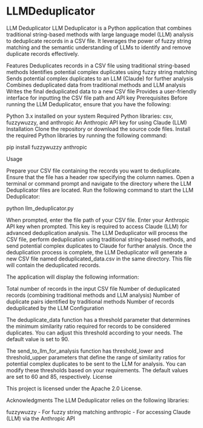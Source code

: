 # LLMDeduplicator

LLM Deduplicator
LLM Deduplicator is a Python application that combines traditional string-based methods with large language model (LLM) analysis to deduplicate records in a CSV file. It leverages the power of fuzzy string matching and the semantic understanding of LLMs to identify and remove duplicate records effectively.

Features
Deduplicates records in a CSV file using traditional string-based methods
Identifies potential complex duplicates using fuzzy string matching
Sends potential complex duplicates to an LLM (Claude) for further analysis
Combines deduplicated data from traditional methods and LLM analysis
Writes the final deduplicated data to a new CSV file
Provides a user-friendly interface for inputting the CSV file path and API key
Prerequisites
Before running the LLM Deduplicator, ensure that you have the following:

Python 3.x installed on your system
Required Python libraries: csv, fuzzywuzzy, and anthropic
An Anthropic API key for using Claude (LLM)
Installation
Clone the repository or download the source code files.
Install the required Python libraries by running the following command:


pip install fuzzywuzzy anthropic

Usage

Prepare your CSV file containing the records you want to deduplicate. Ensure that the file has a header row specifying the column names.
Open a terminal or command prompt and navigate to the directory where the LLM Deduplicator files are located.
Run the following command to start the LLM Deduplicator:


python llm_deduplicator.py

When prompted, enter the file path of your CSV file.
Enter your Anthropic API key when prompted. This key is required to access Claude (LLM) for advanced deduplication analysis.
The LLM Deduplicator will process the CSV file, perform deduplication using traditional string-based methods, and send potential complex duplicates to Claude for further analysis.
Once the deduplication process is complete, the LLM Deduplicator will generate a new CSV file named deduplicated_data.csv in the same directory. This file will contain the deduplicated records.

The application will display the following information:

Total number of records in the input CSV file
Number of deduplicated records (combining traditional methods and LLM analysis)
Number of duplicate pairs identified by traditional methods
Number of records deduplicated by the LLM
Configuration

The deduplicate_data function has a threshold parameter that determines the minimum similarity ratio required for records to be considered duplicates. You can adjust this threshold according to your needs. The default value is set to 90.

The send_to_llm_for_analysis function has threshold_lower and threshold_upper parameters that define the range of similarity ratios for potential complex duplicates to be sent to the LLM for analysis. You can modify these thresholds based on your requirements. The default values are set to 60 and 85, respectively.
License

This project is licensed under the Apache 2.0 License.

Acknowledgments
The LLM Deduplicator relies on the following libraries:

fuzzywuzzy - For fuzzy string matching
anthropic - For accessing Claude (LLM) via the Anthropic API
